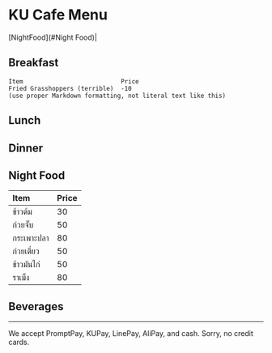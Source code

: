 # KU Cafe Menu

[NightFood](#Night Food)|
## Breakfast

    Item                           Price
    Fried Grasshoppers (terrible)  -10
    (use proper Markdown formatting, not literal text like this)

## Lunch 


## Dinner


## Night Food

| Item                | Price |
|:-------------------------|----------|
|ข้าวต้ม|30|
|ก๋วยจั๊บ|50|
|กระเพาะปลา|80|
|ก๋วยเตี๋ยว|50|
|ข้าวมันไก่|50|
|ราเม็ง|80|

## Beverages



---

We accept PromptPay, KUPay, LinePay, AliPay, and cash. Sorry, no credit cards.
